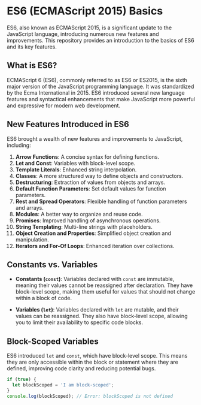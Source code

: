 # ES6 (ECMAScript 2015) Basics

ES6, also known as ECMAScript 2015, is a significant update to the JavaScript language, introducing numerous new features and improvements. This repository provides an introduction to the basics of ES6 and its key features.

## What is ES6?

ECMAScript 6 (ES6), commonly referred to as ES6 or ES2015, is the sixth major version of the JavaScript programming language. It was standardized by the Ecma International in 2015. ES6 introduced several new language features and syntactical enhancements that make JavaScript more powerful and expressive for modern web development.

## New Features Introduced in ES6

ES6 brought a wealth of new features and improvements to JavaScript, including:

1. **Arrow Functions**: A concise syntax for defining functions.
2. **Let and Const**: Variables with block-level scope.
3. **Template Literals**: Enhanced string interpolation.
4. **Classes**: A more structured way to define objects and constructors.
5. **Destructuring**: Extraction of values from objects and arrays.
6. **Default Function Parameters**: Set default values for function parameters.
7. **Rest and Spread Operators**: Flexible handling of function parameters and arrays.
8. **Modules**: A better way to organize and reuse code.
9. **Promises**: Improved handling of asynchronous operations.
10. **String Templating**: Multi-line strings with placeholders.
11. **Object Creation and Properties**: Simplified object creation and manipulation.
12. **Iterators and For-Of Loops**: Enhanced iteration over collections.

## Constants vs. Variables

- **Constants (`const`)**: Variables declared with `const` are immutable, meaning their values cannot be reassigned after declaration. They have block-level scope, making them useful for values that should not change within a block of code.

- **Variables (`let`)**: Variables declared with `let` are mutable, and their values can be reassigned. They also have block-level scope, allowing you to limit their availability to specific code blocks.

## Block-Scoped Variables

ES6 introduced `let` and `const`, which have block-level scope. This means they are only accessible within the block or statement where they are defined, improving code clarity and reducing potential bugs.

```javascript
if (true) {
  let blockScoped = 'I am block-scoped';
}
console.log(blockScoped); // Error: blockScoped is not defined
